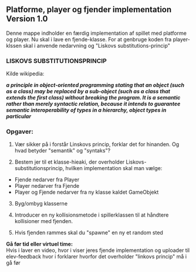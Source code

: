 ## Platforme, player og fjender implementation Version 1.0

Denne mappe indholder en færdig implementation af spillet med platforme og player. 
Nu skal i lave en fjende-klasse. For at genbruge koden fra player-klssen skal i anvende nedarvning og "Liskovs substitutions-princip"

### LISKOVS SUBSTITUTIONSPRINCIP 

Kilde wikipedia:

***a principle in object-oriented programming stating that an object (such as a class) may be replaced by a sub-object (such as a class that extends the first class) without breaking the program. It is a semantic rather than merely syntactic relation, because it intends to guarantee semantic interoperability of types in a hierarchy, object types in particular***

### Opgaver: 
1. Vær sikker på i forstår Linskovs princip, forklar det for hinanden. Og hvad betyder "semantik" og "syntaks"?

2. Bestem jer til et klasse-hieaki, der overholder Liskovs-substitutionsprincip, hvilken implementation skal man vælge:
- Fjende nedarver fra Player
- Player nedarver fra Fjende
- Player og Fjende nedarver fra ny klasse kaldet GameObjekt

3. Byg/ombyg klasserne

4. Introducer en ny kollisionsmetode i spillerklassen til at håndtere kollisioner med fjenden.

5. Hvis fjenden rammes skal du "spawne" en ny et random sted

**Gå før tid eller virtuel time:**   
Hvis i laver en video, hvor i viser jeres fjende implementation og uploader til elev-feedback hvor i forklarer hvorfor det overholder "linkovs princip" må i gå før
